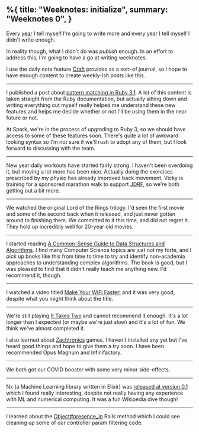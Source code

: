 %{
  title: "Weeknotes: initialize",
  summary: "Weeknotes 0",
}
---

Every [year](https://leejarvis.me/posts/2021/2021-in-review) I tell myself I'm going to write more and every year I tell myself I didn't write enough.

In reality though, what I didn't do was *publish* enough. In an effort to address this, I'm going to have a go at writing weeknotes.

I use the daily note feature  [Craft](https://www.craft.do) provides as a sort-of journal, so I hope to have enough content to create weekly-ish posts like this.

---

I published a post about [pattern matching in Ruby 3.1](https://leejarvis.me/posts/2022/ruby-3-pattern-matching). A lot of this content is taken straight from the Ruby documentation, but actually sitting down and writing everything out myself really helped me understand these new features and helps me decide whether or not I'll be using them in the near future or not.

At Spark, we're in the process of upgrading to Ruby 3, so we should have access to some of these features soon. There's quite a lot of awkward looking syntax so I'm not sure if we'll rush to adopt any of them, but I look forward to discussing with the team.

---

New year daily workouts have started fairly strong. I haven't been overdoing it, but moving a lot more has been nice. Actually doing the exercises prescribed by my physio has already improved back movement. Vicky is training for a sponsored marathon walk to support [JDRF](https://jdrf.org.uk), so we're both getting out a bit more.

---

We watched the original Lord of the Rings trilogy. I'd seen the first movie and some of the second back when it released, and just never gotten around to finishing them. We committed to it this time, and did not regret it. They hold up incredibly well for 20-year old movies.

---

I started reading [A Common-Sense Guide to Data Structures and Algorithms](https://www.goodreads.com/en/book/show/34695800-a-common-sense-guide-to-data-structures-and-algorithms). I find many Computer Science topics are just not my forte, and I pick up books like this from time to time to try and identify non-academia approaches to understanding complex algorithms. The book is good, but I was pleased to find that it didn't really teach me anything new. I'd recommend it, though.

---

I watched a video titled [Make Your WiFi Faster!](https://www.youtube.com/watch?v=L_z6LHr0B7E) and it was very good, despite what you might think about the title.

---

We're still playing [It Takes Two](https://www.ea.com/en-gb/games/it-takes-two) and cannot recommend it enough. It's a _lot_ longer than I expected (or maybe we're just slow) and it's a lot of fun. We think we've almost completed it.

I also learned about [Zachtronics](https://www.zachtronics.com) games. I haven't installed any yet but I've heard good things and hope to give them a try soon. I have been recommended Opus Magnum and Infinifactory.

---

We both got our COVID booster with some very minor side-effects.

---

Nx (a Machine Learning library written in Elixir) was [released at  version 0.1](https://dashbit.co/blog/elixir-and-machine-learning-nx-v0.1) which I found really interesting, despite not really having any experience with ML and numerical computing. It was a fun Wikipedia dive though!

---

I learned about the [Object#presence_in](https://api.rubyonrails.org/classes/Object.html#method-i-presence_in) Rails method which I could see cleaning up some of our controller param filtering code.

